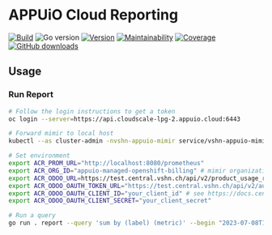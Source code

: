 # APPUiO Cloud Reporting

[![Build](https://img.shields.io/github/workflow/status/appuio/appuio-cloud-reporting/Test)][build]
![Go version](https://img.shields.io/github/go-mod/go-version/appuio/appuio-cloud-reporting)
[![Version](https://img.shields.io/github/v/release/appuio/appuio-cloud-reporting)][releases]
[![Maintainability](https://img.shields.io/codeclimate/maintainability/appuio/appuio-cloud-reporting)][codeclimate]
[![Coverage](https://img.shields.io/codeclimate/coverage/appuio/appuio-cloud-reporting)][codeclimate]
[![GitHub downloads](https://img.shields.io/github/downloads/appuio/appuio-cloud-reporting/total)][releases]

[build]: https://github.com/appuio/appuio-cloud-reporting/actions?query=workflow%3ATest
[releases]: https://github.com/appuio/appuio-cloud-reporting/releases
[codeclimate]: https://codeclimate.com/github/appuio/appuio-cloud-reporting

## Usage

### Run Report

```sh
# Follow the login instructions to get a token
oc login --server=https://api.cloudscale-lpg-2.appuio.cloud:6443

# Forward mimir to local host
kubectl --as cluster-admin -nvshn-appuio-mimir service/vshn-appuio-mimir-query-frontend 8080

# Set environment
export ACR_PROM_URL="http://localhost:8080/prometheus"
export ACR_ORG_ID="appuio-managed-openshift-billing" # mimir organization in which data is stored
export ACR_ODOO_URL=https://test.central.vshn.ch/api/v2/product_usage_report_POST
export ACR_ODOO_OAUTH_TOKEN_URL="https://test.central.vshn.ch/api/v2/authentication/oauth2/token"
export ACR_ODOO_OAUTH_CLIENT_ID="your_client_id" # see https://docs.central.vshn.ch/rest-api.html#_authentication_and_authorization
export ACR_ODOO_OAUTH_CLIENT_SECRET="your_client_secret"

# Run a query
go run . report --query 'sum by (label) (metric)' --begin "2023-07-08T13:00:00Z" --product-id "your-odoo-product-id" --instance-jsonnet 'local labels = std.extVar("labels"); "instance-%(label)s" % labels' --unit-id "your_odoo_unit_id" --timerange 1h --item-description-jsonnet '"This is a description."' --item-group-description-jsonnet 'local labels = std.extVar("labels"); "Instance %(label)s" % labels'

```

